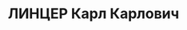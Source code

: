 ---
title: ЛИНЦЕР Карл Карлович
description: 'Род. в 1898, Германия, Берлин, немец. Проживал: Челябинск. ЧТЗ, чугуно-литейный
  цех, слесарь-станкостроитель

  Арестован 10.05.1937. Приговор: 31.12.1937 – ВМН. Расстрелян 31.12.1937'
---